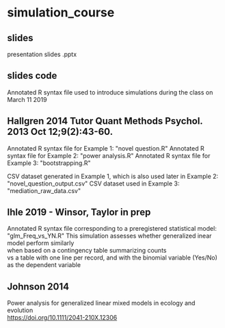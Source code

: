 # simulation_course

## slides

presentation slides .pptx

## slides code

Annotated R syntax file used to introduce simulations during the class on March 11 2019


## Hallgren 2014 Tutor Quant Methods Psychol. 2013 Oct 12;9(2):43-60.

Annotated R syntax file for Example 1: "novel question.R"
Annotated R syntax file for Example 2: "power analysis.R"
Annotated R syntax file for Example 3: "bootstrapping.R"

CSV dataset generated in Example 1, which is also used later in Example 2: "novel_question_output.csv"
CSV dataset used in Example 3: "mediation_raw_data.csv"


## Ihle 2019 - Winsor, Taylor in prep

Annotated R syntax file corresponding to a preregistered statistical model: "glm_Freq_vs_YN.R"
This simulation assesses whether generalized inear model perform similarly  
when based on a contingency table summarizing counts  
vs a table with one line per record, and with the binomial variable (Yes/No) as the dependent variable


## Johnson 2014

Power analysis for generalized linear mixed models in ecology and evolution  
https://doi.org/10.1111/2041-210X.12306  


